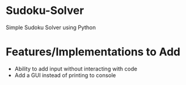 # Sudoku-Solver

Simple Sudoku Solver using Python

# Features/Implementations to Add

- Ability to add input without interacting with code
- Add a GUI instead of printing to console
